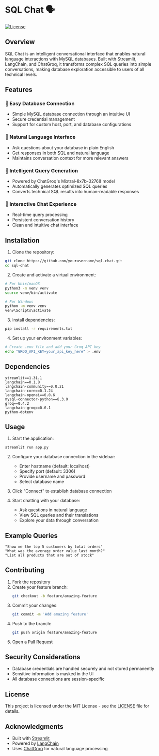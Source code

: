 # SQL Chat 🗣️ 

[![License](https://img.shields.io/badge/License-MIT-blue.svg)](https://opensource.org/licenses/MIT)

## Overview
SQL Chat is an intelligent conversational interface that enables natural language interactions with MySQL databases. Built with Streamlit, LangChain, and ChatGroq, it transforms complex SQL queries into simple conversations, making database exploration accessible to users of all technical levels.

## Features

### 🔌 Easy Database Connection
- Simple MySQL database connection through an intuitive UI
- Secure credential management
- Support for custom host, port, and database configurations

### 💬 Natural Language Interface
- Ask questions about your database in plain English
- Get responses in both SQL and natural language
- Maintains conversation context for more relevant answers

### 🤖 Intelligent Query Generation
- Powered by ChatGroq's Mixtral-8x7b-32768 model
- Automatically generates optimized SQL queries
- Converts technical SQL results into human-readable responses

### 🔄 Interactive Chat Experience
- Real-time query processing
- Persistent conversation history
- Clean and intuitive chat interface

## Installation

1. Clone the repository:
```bash
git clone https://github.com/yourusername/sql-chat.git
cd sql-chat
```

2. Create and activate a virtual environment:
```bash
# For Unix/macOS
python3 -m venv venv
source venv/bin/activate

# For Windows
python -m venv venv
venv\Scripts\activate
```

3. Install dependencies:
```bash
pip install -r requirements.txt
```

4. Set up your environment variables:
```bash
# Create .env file and add your Groq API key
echo "GROQ_API_KEY=your_api_key_here" > .env
```

## Dependencies
```
streamlit==1.31.1
langchain==0.1.8
langchain-community==0.0.21
langchain-core==0.1.24
langchain-openai==0.0.6
mysql-connector-python==8.3.0
groq==0.4.2
langchain-groq==0.0.1
python-dotenv
```

## Usage

1. Start the application:
```bash
streamlit run app.py
```

2. Configure your database connection in the sidebar:
   - Enter hostname (default: localhost)
   - Specify port (default: 3306)
   - Provide username and password
   - Select database name

3. Click "Connect" to establish database connection

4. Start chatting with your database:
   - Ask questions in natural language
   - View SQL queries and their translations
   - Explore your data through conversation

## Example Queries
```
"Show me the top 5 customers by total orders"
"What was the average order value last month?"
"List all products that are out of stock"
```

## Contributing

1. Fork the repository
2. Create your feature branch:
   ```bash
   git checkout -b feature/amazing-feature
   ```
3. Commit your changes:
   ```bash
   git commit -m 'Add amazing feature'
   ```
4. Push to the branch:
   ```bash
   git push origin feature/amazing-feature
   ```
5. Open a Pull Request

## Security Considerations
- Database credentials are handled securely and not stored permanently
- Sensitive information is masked in the UI
- All database connections are session-specific

## License

This project is licensed under the MIT License - see the [LICENSE](LICENSE) file for details.

## Acknowledgments

- Built with [Streamlit](https://streamlit.io/)
- Powered by [LangChain](https://python.langchain.com/)
- Uses [ChatGroq](https://groq.com/) for natural language processing
